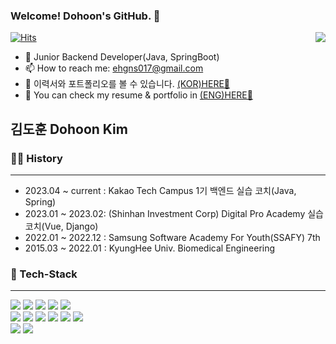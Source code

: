 ### Welcome! Dohoon's GitHub. 👋
[![Hits](https://hits.seeyoufarm.com/api/count/incr/badge.svg?url=https%3A%2F%2Fgithub.com%2FHooon97&count_bg=%2379C83D&title_bg=%23555555&icon=postman.svg&icon_color=%23E7E7E7&title=hits&edge_flat=false)](https://hits.seeyoufarm.com)
<img align='right' src="http://mazassumnida.wtf/api/v2/generate_badge?boj=ehgns017">
- 🔭 Junior Backend Developer(Java, SpringBoot)
- 📫 How to reach me: ehgns017@gmail.com
- 📑 이력서와 포트폴리오를 볼 수 있습니다. [(KOR)HERE📑](https://ssafy7seoul.notion.site/c12eb51ac8694ec699f551e3bfd32f4c)
- 📑 You can check my resume & portfolio in [(ENG)HERE📑](https://www.notion.so/ssafy7seoul/Dohoon-Kim-7f4893dd061c4e35981d6ed1def4476b?pvs=4)

## 김도훈 Dohoon Kim

### 👨‍💼 History

---
* 2023.04 ~ current : Kakao Tech Campus 1기 백엔드 실습 코치(Java, Spring)
* 2023.01 ~ 2023.02: (Shinhan Investment Corp) Digital Pro Academy 실습 코치(Vue, Django)
* 2022.01 ~ 2022.12 : Samsung Software Academy For Youth(SSAFY) 7th
* 2015.03 ~ 2022.01 : KyungHee Univ. Biomedical Engineering


### 🌱 Tech-Stack

---
<p>  
  <img src="https://img.shields.io/badge/Java-007396?style=flat-square&logo=Java&logoColor=black"/>
  <img src="https://img.shields.io/badge/Spring-6DB33F?style=flat-square&logo=Spring&logoColor=black"/>
  <img src="https://img.shields.io/badge/Spring%20Boot-6DB33F?style=flat-square&logo=Spring%20Boot&logoColor=black"/>
  <img src="https://img.shields.io/badge/MySQL-4479A1?style=flat-square&logo=MySQL&logoColor=black"/>
  <img src="https://img.shields.io/badge/Firebase-FFCA28?style=flat-square&logo=firebase&logoColor=white">

  <br/>
  <img src="https://img.shields.io/badge/Flutter-02569B?style=flat-square&logo&logo=flutter&logoColor=white">
  <img src="https://img.shields.io/badge/Vue.js-4FC08D?style=flat-square&logo=Vue.js&logoColor=black"/>
  <img src="https://img.shields.io/badge/HTML5-E34F26?style=flat-square&logo=HTML5&logoColor=black"/>
  <img src="https://img.shields.io/badge/CSS3-1572B6?style=flat-square&logo=CSS3&logoColor=black"/>
  <img src="https://img.shields.io/badge/JavaScript-F7DF1E?style=flat-square&logo=JavaScript&logoColor=black"/>
  <img src="https://img.shields.io/badge/Python-3776AB?style=flat-square&logo=Python&logoColor=black"/>
  <br/>
  <img src="https://img.shields.io/badge/git-F05032?style=flat-square&logo=git&logoColor=white">
  <img src="https://img.shields.io/badge/socket.io-010101?style=flat-square&logo=socket.io&logoColor=white">
  </br>
<p>
